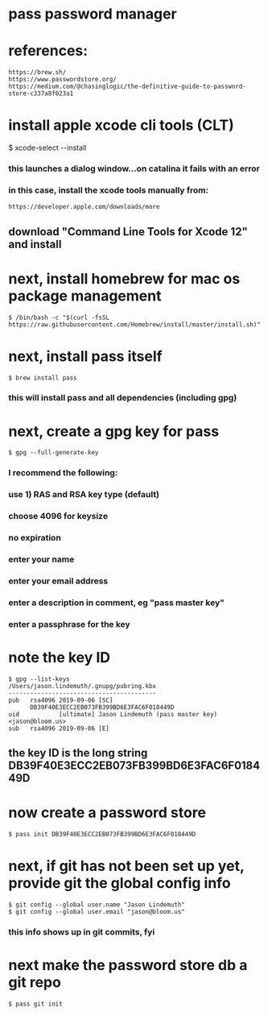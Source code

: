 # pass password manager

# references: 
```
https://brew.sh/
https://www.passwordstore.org/
https://medium.com/@chasinglogic/the-definitive-guide-to-password-store-c337a8f023a1
```

# install apple xcode cli tools (CLT)
$ xcode-select --install
### this launches a dialog window...on catalina it fails with an error
### in this case, install the xcode tools manually from:
```
https://developer.apple.com/downloads/more
```
## download "Command Line Tools for Xcode 12" and install

# next, install homebrew for mac os package management
```
$ /bin/bash -c "$(curl -fsSL https://raw.githubusercontent.com/Homebrew/install/master/install.sh)"
```

# next, install pass itself
```
$ brew install pass
```
### this will install pass and all dependencies (including gpg)

# next, create a gpg key for pass
```
$ gpg --full-generate-key
```
### I recommend the following:
### use 1) RAS and RSA key type (default)
### choose 4096 for keysize
### no expiration
### enter your name
### enter your email address
### enter a description in comment, eg "pass master key"
### enter a passphrase for the key

# note the key ID
```
$ gpg --list-keys
/Users/jason.lindemuth/.gnupg/pubring.kbx
-----------------------------------------
pub   rsa4096 2019-09-06 [SC]
      DB39F40E3ECC2EB073FB399BD6E3FAC6F018449D
uid           [ultimate] Jason Lindemuth (pass master key) <jason@bloom.us>
sub   rsa4096 2019-09-06 [E]
```
## the key ID is the long string DB39F40E3ECC2EB073FB399BD6E3FAC6F018449D

# now create a password store
```
$ pass init DB39F40E3ECC2EB073FB399BD6E3FAC6F018449D
```

# next, if git has not been set up yet, provide git the global config info
```
$ git config --global user.name "Jason Lindemuth"
$ git config --global user.email "jason@bloom.us"
```
### this info shows up in git commits, fyi

# next make the password store db a git repo
```
$ pass git init
```

